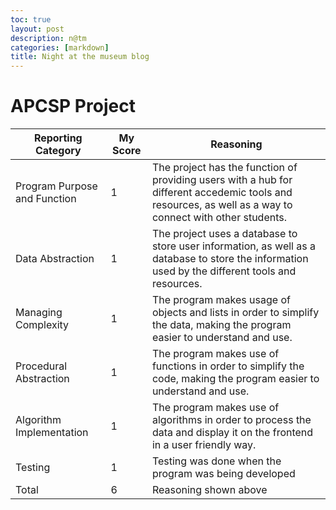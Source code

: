 ```yaml
---
toc: true
layout: post
description: n@tm
categories: [markdown]
title: Night at the museum blog
---
```


# APCSP Project
| Reporting Category | My Score | Reasoning |
| --- | --- | --- |
| Program Purpose and Function | 1 | The project has the function of providing users with a hub for different accedemic tools and resources, as well as a way to connect with other students. |
| Data Abstraction | 1 | The project uses a database to store user information, as well as a database to store the information used by the different tools and resources. |
| Managing Complexity | 1 | The program makes usage of objects and lists in order to simplify the data, making the program easier to understand and use. |
| Procedural Abstraction | 1 | The program makes use of functions in order to simplify the code, making the program easier to understand and use. |
| Algorithm Implementation | 1 | The program makes use of algorithms in order to process the data and display it on the frontend in a user friendly way. |
| Testing | 1 | Testing was done when the program was being developed |
| Total | 6 | Reasoning shown above |
